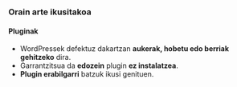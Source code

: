 ### Orain arte ikusitakoa
#### Pluginak

- WordPressek defektuz dakartzan **aukerak, hobetu edo berriak gehitzeko** dira.
- Garrantzitsua da **edozein** plugin **ez instalatzea**.
- **Plugin erabilgarri** batzuk ikusi genituen.